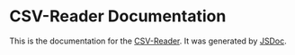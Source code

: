 CSV-Reader Documentation
========================

This is the documentation for the [CSV-Reader]. It was generated by [JSDoc].

[CSV-Reader]:https://github.com/WSDOT-GIS/CSV-Reader
[JSDoc]:https://github.com/jsdoc3/jsdoc
